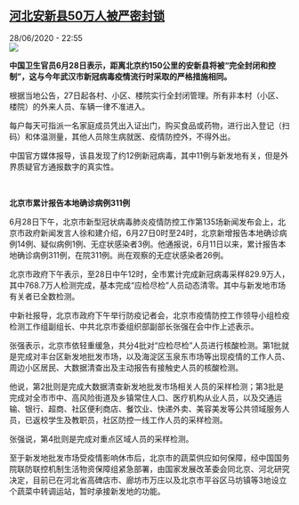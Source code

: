 <!--1593381369000-->
[河北安新县50万人被严密封锁](http://www.rfi.fr//cn/%E4%B8%AD%E5%9B%BD/20200628-%E6%B2%B3%E5%8C%97%E5%AE%89%E6%96%B0%E5%8E%BF50%E4%B8%87%E4%BA%BA%E8%A2%AB%E4%B8%A5%E5%AF%86%E5%B0%81%E9%94%81)
------

<div>28/06/2020 - 22:55</div><img src="https://s.rfi.fr/media/display/a4632fce-b981-11ea-8760-005056bf87d6/w:310/p:16x9/640x410_campagne-depistage-pekin-20-juin-2020.jpg"><p><strong>中国卫生官员6月28日表示，距离北京约150公里的安新县将被“完全封闭和控制”，这与今年武汉市新冠病毒疫情流行时采取的严格措施相同。</strong></p><div class="t-content__body u-clearfix"><div class="m-interstitial"></div><p>根据当地公告，27日起各村、小区、楼院实行全封闭管理。所有非本村（小区、楼院）的外来人员、车辆一律不准进入。</p><p>每户每天可指派一名家庭成员凭出入证出门，购买食品或药物，进行出入登记（扫码）和体温测量，其他人员除生病就医、疫情防控外，不得外出。</p><p>中国官方媒体报导，该县发现了约12例新冠病毒，其中11例与新发地有关，但是外界质疑官方通报数字的真实性。</p><p> </p><p><strong>北京市累计报告本地确诊病例311例</strong></p><p>6月28日下午，北京市新型冠状病毒肺炎疫情防控工作第135场新闻发布会上，北京市政府新闻发言人徐和建介绍，6月27日0时至24时，北京新增报告本地确诊病例14例、疑似病例1例、无症状感染者3例。他通报说，6月11日以来，累计报告本地确诊病例311例，在院311例。尚在观察的无症状感染者26例。</p><p>北京市政府下午表示，至28日中午12时，全市累计完成新冠病毒采样829.9万人，其中768.7万人检测完成，基本完成“应检尽检”人员动态清零。其中与新发地市场有关者已全数检测。</p><p>中新社报导，北京市政府下午举行防疫记者会，北京市疫情防控工作领导小组检疫检测工作组副组长、中共北京市委组织部副部长张强在会中作上述表示。</p><p>张强表示，北京市依轻重缓急，共分4批对“应检尽检”人员进行核酸检测。第1批就是完成对丰台区新发地批发市场，以及海淀区玉泉东市场等出现疫情的工作人员、周边小区居民、大数据清查出及主动报告有接触史人员的核酸检测。</p><p>他说，第2批则是完成大数据清查新发地批发市场相关人员的采样检测；第3批是完成对全市市中、高风险街道及乡镇常住人口、医疗机构从业人员，以及交通运输、银行、超商、社区便利商店、餐饮业、快递外卖、美容美发等公共领域服务人员，已返校学生及教职员，社区防控一线工作人员的采样检测。</p><p>张强说，第4批则是完成对重点区域人员的采样检测。</p><p>至于新发地批发市场受疫情影响休市后，北京市的蔬菜供应如何保障，经中国国务院联防联控机制生活物资保障组紧急部署，由国家发展改革委会同北京、河北研究决定，目前已在河北省高碑店市、廊坊市万庄以及北京市平谷区马坊镇等3地设立个蔬菜中转调运站，暂时承接新发地的功能。</p><div class="o-self-promo o-self-promo--nl o-self-promo--hidden" data-selfpromo-newsletter></div><div class="o-self-promo o-self-promo--app o-self-promo--hidden" data-selfpromo-app></div></div>
